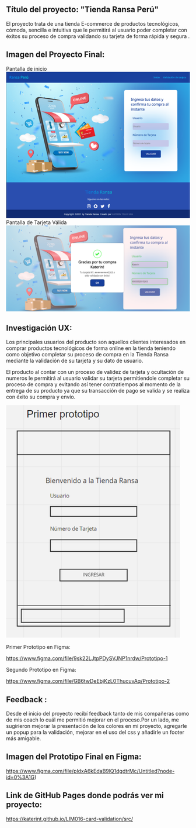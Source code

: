 ## Título del proyecto: "Tienda Ransa Perú"
   
El proyecto trata de una tienda E-commerce de productos tecnológicos, cómoda, sencilla e intuitiva que le permitirá al usuario poder completar con éxitos su proceso de compra validando su tarjeta de forma rápida y segura .

## Imagen del Proyecto Final:
  Pantalla de inicio
![Proyecto Final tienda Ransa ](imagen_proyecto_final.PNG)
  Pantalla de Tarjeta Válida
![Proyecto Final tienda Ransa _popup](imagen_proyecto_final2.PNG)

## Investigación UX:
   Los principales usuarios del producto son aquellos clientes interesados en comprar productos tecnológicos de forma online en la tienda teniendo como objetivo completar su proceso de compra en la Tienda Ransa mediante la validación de su tarjeta y su dato de usuario.

   El producto al contar con un proceso de validez de tarjeta y ocultación de numeros le permitirá al usuario validar su tarjeta permitiendole completar su proceso de compra y evitando así tener contratiempos al momento de la entrega de su producto ya que su transacción de pago se valida y se realiza con éxito su compra y envío.

![Tienda Ransa primer prototipo](primer_prototipo.PNG)

Primer Prototipo en Figma:

https://www.figma.com/file/9sk22LJtpPDySVJNP1nrdw/Prototipo-1

Segundo Prototipo en Figma:

https://www.figma.com/file/GB6twDeEbjKzL0ThucuvAq/Prototipo-2

## Feedback :

Desde el inicio del proyecto recibí feedback tanto de mis compañeras como de mis coach lo cuál me permitió mejorar en el proceso.Por un lado, me sugirieron mejorar la presentación de los colores en mi proyecto, agregarle un popup para la validación, mejorar en el uso del css y añadirle un footer más amigable.

## Imagen del Prototipo Final en Figma:


https://www.figma.com/file/pldxA6kEdaB9lQ1dgdtrMc/Untitled?node-id=0%3A1G)

## Link de GitHub Pages donde podrás ver mi proyecto:

https://katerint.github.io/LIM016-card-validation/src/







